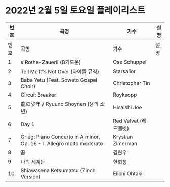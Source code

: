 # 2022년 2월 5일 토요일 플레이리스트

| 번호 | 곡명 | 가수 | 설명 |
|------|------|------|------|
| 번호 | 곡명 | 가수 | 설명 |
| 1 | s'Rothe-Zauerli (B기도문) | Ose Schuppel |  |
| 2 | Tell Me It's Not Over (타이틀 뮤직) | Starsailor |  |
| 3 | Baba Yetu (Feat. Soweto Gospel Choir) | Christopher Tin |  |
| 4 | Circuit Breaker | Royksopp |  |
| 5 | 龍の少年 / Ryuuno Shoynen (용의 소년) | Hisaishi Joe |  |
| 6 | Day 1 | Red Velvet (레드벨벳) |  |
| 7 | Grieg: Piano Concerto in A minor, Op. 16 - I. Allegro molto moderato | Krystian Zimerman |  |
| 8 | 꿈 | 김현우 |  |
| 9 | 나의 세계는 | 한희정 |  |
| 10 | Shiawasena Ketsumatsu (7inch Version) | Eiichi Ohtaki |  |
